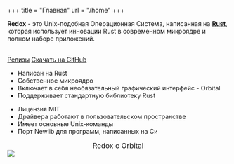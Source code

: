 +++
title = "Главная"
url = "/home"
+++
<div class="row install-row">
  <div class="col-md-8">
    <p class="pitch">
      <b>Redox</b> - это Unix-подобная Операционная Система, написанная на <a style="color: inherit;" href="https://www.rust-lang.org/"><b>Rust</b></a>,
      которая использует инновации Rust в современном микроядре и полном наборе приложений.
    </p>
  </div>
  <div class="col-md-4 install-box">
    <br/>
    <a class="btn btn-primary" href="https://github.com/redox-os/redox/releases">Релизы</a>
    <a class="btn btn-default" href="https://github.com/redox-os/redox/">Скачать на GitHub</a>
  </div>
</div>
<div class="row features">
  <div class="col-md-6">
    <ul class="laundry-list" style="margin-bottom: 0px;">
      <li>Написан на Rust</li>
      <li>Собственное микроядро</li>
      <li>Включает в себя необязательный графический интерфейс - Orbital</li>
      <li>Поддерживает стандартную библиотеку Rust</li>
    </ul>
  </div>
  <div class="col-md-6">
    <ul class="laundry-list">
      <li>Лицензия MIT</li>
      <li>Драйвера работают в пользовательском пространстве</li>
      <li>Имеет основные Unix-команды</li>
      <li>Порт Newlib для программ, написанных на Си</li>
    </ul>
  </div>
</div>
<div class="row features">
  <div class="col-sm-12">
    <div style="font-size: 16px; text-align: center;">
      Redox с Orbital
    </div>
    <a href="https://i.imgur.com/MJqsqYo.png">
      <img class="img-responsive" src="https://i.imgur.com/MJqsqYo.png"/>
    </a>
  </div>
</div>
